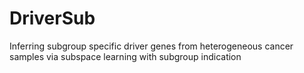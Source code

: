 # DriverSub
Inferring subgroup specific driver genes from heterogeneous cancer samples via subspace learning with subgroup indication
